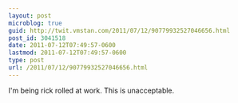 ```yaml
---
layout: post
microblog: true
guid: http://twit.vmstan.com/2011/07/12/90779932527046656.html
post_id: 3041518
date: 2011-07-12T07:49:57-0600
lastmod: 2011-07-12T07:49:57-0600
type: post
url: /2011/07/12/90779932527046656.html
---
```

I'm being rick rolled at work. This is unacceptable.
